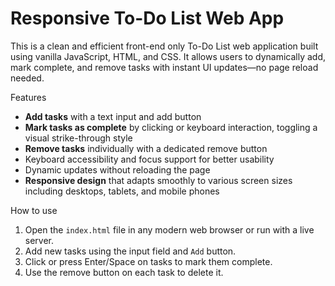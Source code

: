 # Responsive To-Do List Web App
This is a clean and efficient front-end only To-Do List web application built using vanilla JavaScript, HTML, and CSS. It allows users to dynamically add, mark complete, and remove tasks with instant UI updates—no page reload needed.

 Features


- **Add tasks** with a text input and add button
- **Mark tasks as complete** by clicking or keyboard interaction, toggling a visual strike-through style
- **Remove tasks** individually with a dedicated remove button
- Keyboard accessibility and focus support for better usability
- Dynamic updates without reloading the page
- **Responsive design** that adapts smoothly to various screen sizes including desktops, tablets, and mobile phones


How to use
1. Open the `index.html` file in any modern web browser or run with a live server.
2. Add new tasks using the input field and `Add` button.
3. Click or press Enter/Space on tasks to mark them complete.
4. Use the remove button on each task to delete it.
&nbsp;
&nbsp;
